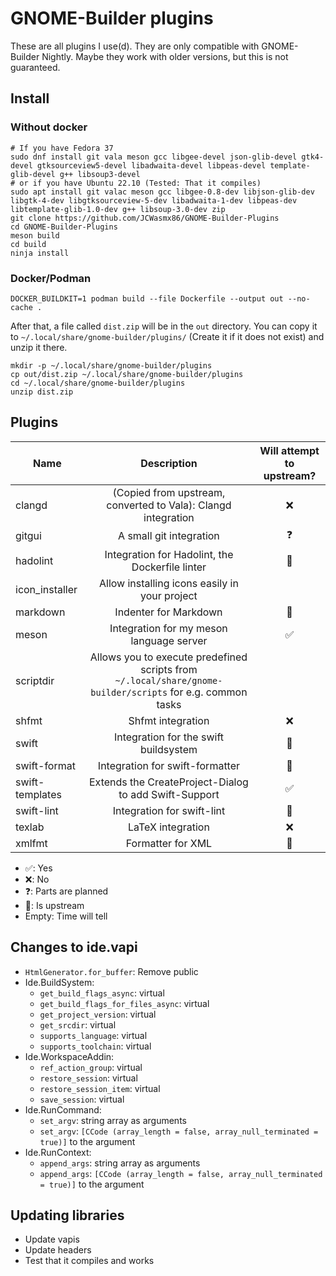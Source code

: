 # GNOME-Builder plugins

These are all plugins I use(d). They are only compatible with GNOME-Builder Nightly. Maybe they work with older versions, but this is not
guaranteed.


## Install
### Without docker
```
# If you have Fedora 37
sudo dnf install git vala meson gcc libgee-devel json-glib-devel gtk4-devel gtksourceview5-devel libadwaita-devel libpeas-devel template-glib-devel g++ libsoup3-devel
# or if you have Ubuntu 22.10 (Tested: That it compiles)
sudo apt install git valac meson gcc libgee-0.8-dev libjson-glib-dev libgtk-4-dev libgtksourceview-5-dev libadwaita-1-dev libpeas-dev libtemplate-glib-1.0-dev g++ libsoup-3.0-dev zip
git clone https://github.com/JCWasmx86/GNOME-Builder-Plugins
cd GNOME-Builder-Plugins
meson build
cd build
ninja install
```
### Docker/Podman
```
DOCKER_BUILDKIT=1 podman build --file Dockerfile --output out --no-cache .
```
After that, a file called `dist.zip` will be in the `out` directory.
You can copy it to `~/.local/share/gnome-builder/plugins/` (Create it if it
does not exist) and unzip it there.
```
mkdir -p ~/.local/share/gnome-builder/plugins
cp out/dist.zip ~/.local/share/gnome-builder/plugins
cd ~/.local/share/gnome-builder/plugins
unzip dist.zip
```

## Plugins
| Name            | Description    | Will attempt to upstream? |
|-----------------|:--------------:|:----------------------------------------------------------------------------------------------:|
| clangd          | (Copied from upstream, converted to Vala): Clangd integration                                              | ❌ |
| gitgui          | A small git integration                                                                                    | ❓ |
| hadolint        | Integration for Hadolint, the Dockerfile linter                                                            | 🎉 |
| icon_installer  | Allow installing icons easily in your project                                                              |    |
| markdown        | Indenter for Markdown                                                                                      | 🎉 |
| meson           | Integration for my meson language server                                                                   | ✅ |
| scriptdir       | Allows you to execute predefined scripts from `~/.local/share/gnome-builder/scripts` for e.g. common tasks |    |
| shfmt           | Shfmt integration                                                                                          | ❌ |
| swift           | Integration for the swift buildsystem                                                                      | 🎉 |
| swift-format    | Integration for swift-formatter                                                                            | 🎉 |
| swift-templates | Extends the CreateProject-Dialog to add Swift-Support                                                      | ✅ |
| swift-lint      | Integration for swift-lint                                                                                 | 🎉 |
| texlab          | LaTeX integration                                                                                          | ❌ |
| xmlfmt          | Formatter for XML                                                                                          | 🎉 |

- ✅: Yes
- ❌: No
- ❓: Parts are planned
- 🎉: Is upstream
- Empty: Time will tell

## Changes to ide.vapi
- `HtmlGenerator.for_buffer`: Remove public
- Ide.BuildSystem:
	- `get_build_flags_async`: virtual
	- `get_build_flags_for_files_async`: virtual
	- `get_project_version`: virtual
	- `get_srcdir`: virtual
	- `supports_language`: virtual
	- `supports_toolchain`: virtual
- Ide.WorkspaceAddin:
	- `ref_action_group`: virtual
	- `restore_session`: virtual
	- `restore_session_item`: virtual
	- `save_session`: virtual
- Ide.RunCommand:
	- `set_argv`: string array as arguments
	- `set_argv`: `[CCode (array_length = false, array_null_terminated = true)]` to the argument
- Ide.RunContext:
	- `append_args`: string array as arguments
	- `append_args`: `[CCode (array_length = false, array_null_terminated = true)]` to the argument

## Updating libraries
- Update vapis
- Update headers
- Test that it compiles and works
